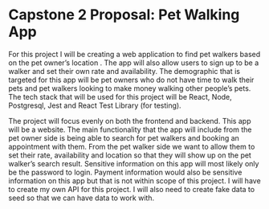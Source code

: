 
# Capstone 2 Proposal: Pet Walking App

For this project I will be creating a web application to find pet walkers based on the pet owner’s location . The app will also allow users to sign up to be a walker and set their own rate and availability. The demographic that is targeted for this app will be pet owners who do not have time to walk their pets and pet  walkers looking to make money walking other people’s pets. The tech stack that will be used for this project will be React, Node, Postgresql, Jest and React Test Library (for testing). 

The project will focus evenly on both the frontend and backend. This app will be a website. The main functionality that the app will include from the pet owner side is being able to search for pet walkers and booking an appointment with them. From the pet walker side we want to allow them to set their rate, availability and location so that they will show up on the pet walker’s search result. Sensitive information on this app will most likely only be the password to login. Payment information would also be sensitive information on this app but that is not within scope of this project. I will have to create my own API for this project. I will also need to create fake data to seed so that we can have data to work with. 
